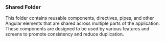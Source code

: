 ### Shared Folder

This folder contains reusable components, directives, pipes, and other Angular elements that are shared across multiple parts of the application. These components are designed to be used by various features and screens to promote consistency and reduce duplication.
